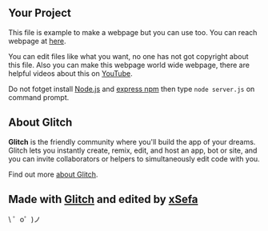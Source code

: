 Your Project
------------

This file is example to make a webpage but you can use too.
You can reach webpage at [here](http://localhost/).

You can edit files like what you want, no one has not got copyright about this file.
Also you can make this webpage world wide webpage, there are helpful videos about this on [YouTube](https://www.youtube.com/).

Do not fotget install [Node.js](https://nodejs.org/en/) and [express npm](https://www.npmjs.com/package/express) then type `node server.js` on command prompt.

About Glitch
------------

**Glitch** is the friendly community where you'll build the app of your dreams. Glitch lets you instantly create, remix, edit, and host an app, bot or site, and you can invite collaborators or helpers to simultaneously edit code with you.

Find out more [about Glitch](https://glitch.com/about).

Made with [Glitch](https://glitch.com/) and edited by [xSefa](https://github.com/xSefa)
-------------------

\ ゜o゜)ノ  
